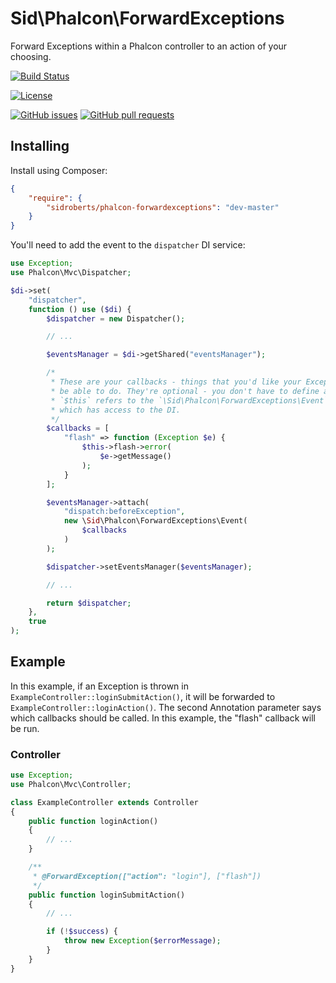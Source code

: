 Sid\Phalcon\ForwardExceptions
=============================

Forward Exceptions within a Phalcon controller to an action of your choosing.



[![Build Status](https://img.shields.io/travis/SidRoberts/phalcon-forwardexceptions/master.svg?style=for-the-badge)](https://travis-ci.org/SidRoberts/phalcon-forwardexceptions)

[![License](https://img.shields.io/github/license/SidRoberts/phalcon-forwardexceptions.svg?style=for-the-badge)]()

[![GitHub issues](https://img.shields.io/github/issues-raw/SidRoberts/phalcon-forwardexceptions.svg?style=for-the-badge)](https://github.com/SidRoberts/phalcon-forwardexceptions/issues)
[![GitHub pull requests](https://img.shields.io/github/issues-pr-raw/SidRoberts/phalcon-forwardexceptions.svg?style=for-the-badge)](https://github.com/SidRoberts/phalcon-forwardexceptions/pulls)



## Installing ##

Install using Composer:

```json
{
    "require": {
        "sidroberts/phalcon-forwardexceptions": "dev-master"
    }
}
```

You'll need to add the event to the `dispatcher` DI service:

```php
use Exception;
use Phalcon\Mvc\Dispatcher;

$di->set(
    "dispatcher",
    function () use ($di) {
        $dispatcher = new Dispatcher();

        // ...

        $eventsManager = $di->getShared("eventsManager");

        /*
         * These are your callbacks - things that you'd like your Exception to
         * be able to do. They're optional - you don't have to define any.
         * `$this` refers to the `\Sid\Phalcon\ForwardExceptions\Event` class
         * which has access to the DI.
         */
        $callbacks = [
            "flash" => function (Exception $e) {
                $this->flash->error(
                    $e->getMessage()
                );
            }
        ];

        $eventsManager->attach(
            "dispatch:beforeException",
            new \Sid\Phalcon\ForwardExceptions\Event(
                $callbacks
            )
        );

        $dispatcher->setEventsManager($eventsManager);

        // ...

        return $dispatcher;
    },
    true
);
```



## Example ##

In this example, if an Exception is thrown in `ExampleController::loginSubmitAction()`, it will be forwarded to `ExampleController::loginAction()`.
The second Annotation parameter says which callbacks should be called.
In this example, the "flash" callback will be run.

### Controller ###

```php
use Exception;
use Phalcon\Mvc\Controller;

class ExampleController extends Controller
{
    public function loginAction()
    {
        // ...
    }

    /**
     * @ForwardException(["action": "login"], ["flash"])
     */
    public function loginSubmitAction()
    {
        // ...

        if (!$success) {
            throw new Exception($errorMessage);
        }
    }
}
```
